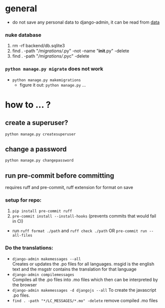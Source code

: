 # general
- do not save any personal data to django-admin, it can be read from [data](db.sqlite3)
### nuke database
1. rm -rf backend/db.sqlite3
2. find . -path "*/migrations/*.py" -not -name "__init__.py" -delete
2. find . -path "*/migrations/*.pyc" -delete
### `python manage.py migrate` does not work	
- `python manage.py makemigrations`
	- figure it out: `python manage.py` ...

# how to ... ?
## create a superuser?
`python manage.py createsuperuser`
## change a password
`python manage.py changepassword` 
## run pre-commit before committing
requires ruff and pre-commit, ruff extension for format on save
### setup for repo:
1. `pip install pre-commit ruff`
2. `pre-commit install --install-hooks` (prevents commits that would fail in CI)
- run `ruff format ./path` and `ruff check ./path` OR `pre-commit run --all-files`

### Do the translations:
- `django-admin makemessages --all` <br> Creates or updates the .po files for all languages. msgid is the english text and the msgstr contains the translation for that language
- `django-admin compilemessages` <br> Compiles all the .po files into .mo files which then can be interpreted by the browser
- `django-admin makemessages -d djangojs --all` To create the javascript .po files.
- `find . -path "*/LC_MESSAGES/*.mo" -delete` remove compiled .mo files